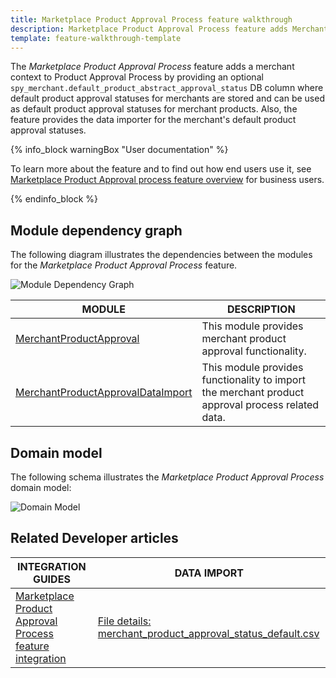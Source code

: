 ```yaml
---
title: Marketplace Product Approval Process feature walkthrough
description: Marketplace Product Approval Process feature adds Merchant context to product approval process.
template: feature-walkthrough-template
---
```


The *Marketplace Product Approval Process* feature adds a merchant context to Product Approval Process by providing an optional `spy_merchant.default_product_abstract_approval_status` DB column where default product approval statuses for merchants are stored and can be used as default product approval statuses for merchant products. Also, the feature provides the data importer for the merchant's default product approval statuses.

{% info_block warningBox "User documentation" %}

To learn more about the feature and to find out how end users use it, see [Marketplace Product Approval process feature overview](/docs/marketplace/user/features/{{page.version}}/marketplace-product-approval-process-feature-overview.html) for business users.

{% endinfo_block %}

## Module dependency graph

The following diagram illustrates the dependencies between the modules for the *Marketplace Product Approval Process* feature.

![Module Dependency Graph](https://confluence-connect.gliffy.net/embed/image/411046ea-9d59-40c3-9d41-7473eb45d2d6.png?utm_medium=live&utm_source=custom)

| MODULE     | DESCRIPTION                |
|------------|----------------------------|
| [MerchantProductApproval](https://github.com/spryker/merchant-product-approval) | This module provides merchant product approval functionality. |
| [MerchantProductApprovalDataImport](https://github.com/spryker/merchant-product-approval-data-import) | This module provides functionality to import the merchant product approval process related data. |

## Domain model

The following schema illustrates the *Marketplace Product Approval Process* domain model:

![Domain Model](https://confluence-connect.gliffy.net/embed/image/dd3fdb7e-e244-4472-a7ed-1341bfa8bcbc.png?utm_medium=live&utm_source=custom)

## Related Developer articles

|INTEGRATION GUIDES  | DATA IMPORT |
|---------| --- |
| [Marketplace Product Approval Process feature integration](/docs/marketplace/dev/feature-integration-guides/{{page.version}}/marketplace-product-approval-process-feature-integration.html) | [File details: merchant_product_approval_status_default.csv](/docs/marketplace/dev/data-import/{{page.version}}/file-details-merchant-product-approval-status-default.csv.html) |
